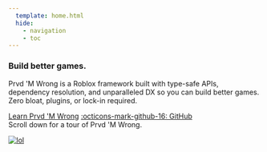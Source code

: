 ```yaml
---
  template: home.html
  hide:
    - navigation
    - toc
---
```


<section class="prvdmwrong-home" markdown>

<section class="prvdmwrong-home-hero" markdown>

<h1>Build better games.</h1>

<p>
Prvd 'M Wrong is a Roblox framework built with type-safe APIs, dependency
resolution, and unparalleled DX so you can build better games. Zero bloat,
plugins, or lock-in required.
</p>

<nav markdown>
<a href="./learn">Learn Prvd 'M Wrong</a>
<a href="https://github.com/prvdmwrong/prvdmwrong/tree/0.2" markdown>:octicons-mark-github-16: GitHub</a>
</nav>

<span style="height: 2.5rem"/>

</section>

<aside class="prvdmwrong-home-scrolldown">
Scroll down for a tour of Prvd 'M Wrong.
</aside>

<section class="prvdmwrong-home-belowfold" markdown>

</section>

[![lol](https://img.youtube.com/vi/B9synWjqBn8/0.jpg)](https://www.youtube.com/watch?v=B9synWjqBn8)

</section>

